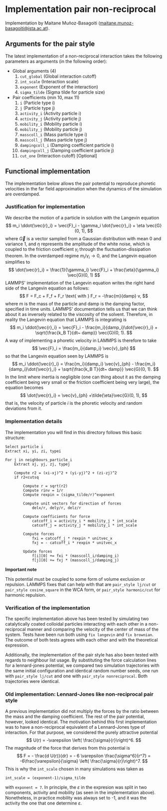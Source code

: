 # Implementation pair non-reciprocal
Implementation by Maitane Muñoz-Basagoiti (maitane.munoz-basagoiti@ista.ac.at).

## Arguments for the pair style
The latest implementation of a non-reciprocal interaction takes the following parameters as arguments (in the following order):

- Global arguments (4)
    1. ```cut_global``` (Global interaction cutoff) 
    2. ```int_scale``` (Interaction scale)
    3. ```exponent``` (Exponent of the interaction) 
    4. ```sigma_tilde``` (Sigma tilde for particle size)
- Pair coefficients (min 10, max 11)
    1. ```i``` (Particle type i)
    2. ```j``` (Particle type j)
    3. ```activity_i``` (Activity particle i)
    4. ```activity_j``` (Activity particle j)
    5. ```mobility_i``` (Mobility particle i)
    6. ```mobility_j``` (Mobility particle j)
    7. ```masscoll_i``` (Mass particle type i)
    8. ```masscoll_j``` (Mass particle type j)
    9. ```dampingcoll_i``` (Damping coefficient particle i)
    10. ```dampingcoll_j``` (Damping coefficient particle j)
    11. ```cut_one``` (Interaction cutoff) [Optional]


## Functional implementation
The implementation below allows the pair potential to reproduce phoretic velocities in the far field approximation when the dynamics of the simulation are overdamped. 

### Justification for implementation

We describe the motion of a particle in solution with the Langevin equation
$$
m_i \ddot{\vec{r}_i} = \vec{F}_i - \gamma_i \dot{\vec{r}_i} + \eta \vec{G}(0, 1),
$$
where $\vec{G}$ is a vector sampled from a Gaussian distribution with mean 0 and variance 1, and $\eta$ represents the amplitude of the white noise, which is coupled to the friction coefficient $\gamma_i$ through the fluctuation-dissipation theorem. In the overdamped regime $m_i/\gamma_i \to 0$, and the Langevin equation simplifies to
$$
\dot{\vec{r}_i} = \frac{1}{\gamma_i} \vec{F}_i + \frac{\eta}{\gamma_i} \vec{G}(0, 1)
$$
LAMMPS' implementation of the Langevin equation writes the right hand side of the Langevin equation as follows:
$$
F = F_c + F_f + F_r \text{   with   } F_r = -\frac{m}{damp} v,
$$
where m is the mass of the particle and damp is the damping factor, specified in time units. LAMMPS' documentation tells us that we can think about it as inversely related to the viscosity of the solvent. Therefore, in reality the Langevin equation that LAMMPS is integrating is
$$
m_i \ddot{\vec{r}_i} = \vec{F}_i - \frac{m_i}{damp_i}\dot{\vec{r}_i} + \sqrt{\frac{k_B T}{dt~ damp}} \vec{G}(0, 1).
$$
A way of implementing a phoretic velocity in LAMMPS is therefore to take
$$
\vec{F}_i = \frac{m_i}{damp_i} \vec{v}_{ph}
$$
so that the Langevin equation seen by LAMMPS is
$$
m_i \ddot{\vec{r}_i} = \frac{m_i}{damp_i} \vec{v}_{ph} - \frac{m_i}{damp_i}\dot{\vec{r}_i} + \sqrt{\frac{k_B T}{dt~ damp}} \vec{G}(0, 1).
$$
In the limit where inertia is negligible (one can thing about it as the damping coefficient being very small or the friction coefficient being very large), the equation becomes
$$
\dot{\vec{r}_i} = \vec{v}_{ph} +\tilde{\eta}\vec{G}(0, 1),
$$
that is, the velocity of particle $i$ is the phoretic velocity and random deviations from it. 

### Implementation details

The implementation you will find in this directory follows this basic structure:
```
Select particle i
Extract xi, yi, zi, typei

For j in neighbours_particle_i
    Extract xj, yj, zj, typej

    Compute r2 = (xi-xj)^2 + (yi-yj)^2 + (zi-zj)^2
    if r2<cutsq

        Compute r = sqrt(r2)
        Compute rinv = 1/r
        Compute rexpin = (sigma_tilde/r)^exponent

        Compute unit vectors for direction of forces
            delx/r, dely/r, delz/r
        
        Compute coefficients for force
            catcoff_i = activity_i * mobility_j * int_scale
            catcoff_j = activity_j * mobility_i * int_scale

        Compute forces
            fxi = catcoff_j * rexpin * unitvec_x
            fxj = - catcoff_i * rexpin * unitvec_x

        Update forces
            f[i][0] += fxi * (masscoll_i/damping_i)
            f[j][0] += fxj * (masscoll_j/damping_j)
```

**Important note**

This potential must be coupled to some form of volume exclusion or repulsion. LAMMPS fixes that can help with that are ```pair_style lj/cut``` or ```pair_style cosine_square``` in the WCA form, or ```pair_style harmonic/cut``` for harmonic repulsion.

### Verification of the implementation

The specific implementation above has been tested by simulating two catalytically coated colloidal particles interacting with each other in a non-reciprocal manner and comparing the velocity of the center of mass of the system. Tests have been run both using ```fix langevin``` and ```fix brownian```. The outcome of both tests agrees with each other and with the theoretical expression.

Additionally, the implementation of the pair style has also been tested with regards to neighbour list usage. By substituting the force calculation lines for a lennard-jones potential, we compared two simulation trajectories with the same initial configuration and identical random number seeds, one run with ```pair_style lj/cut``` and one with ```pair_style nonreciprocal```. Both trajectories were identical.

### Old implementation: Lennard-Jones like non-reciprocal pair style
A previous implementation did not multiply the forces by the ratio between the mass and the damping coefficient. The rest of the pair potential, however, looked identical. The motivation behind this first implementation was to have a non-reciprocal equivalent of a Lennard-Jones type of interaction. For that purpose, we considered the purely attractive potential
$$
U(r) = -\varepsilon \left( \frac{\sigma}{r}\right)^6.
$$
The magnitude of the force that derives from this potential is
$$
F = - \frac{d U(r)}{dr} = - 6 \varepsilon \frac{\sigma^6}{r^7} = -6\frac{\varepsilon}{\sigma} \left( \frac{\sigma}{r}\right)^7.
$$
This is why the ```int_scale``` chosen in many simulations was taken as
```
int_scale = (exponent-1)/sigma_tilde
```
with ```exponent = 7```. In principle, the $\varepsilon$ in the expresion was split in two components, activity and mobility (as seen in the implementation above). Nonetheless, in practice mobility was always set to -1, and it was the activity the one that one determine $\varepsilon$.
